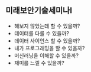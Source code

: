 ## 미래보안기술세미나I
* 해보지 않았는데 할 수 있을까?
* 데이터를 다룰 수 있을까?
* 데이터 사이언스 할 수 있을까?
* 내가 프로그래밍을 할 수 있을까?
* 머신러닝을 이해할 수 있을까?
* 재미를 느낄 수 있을까?





